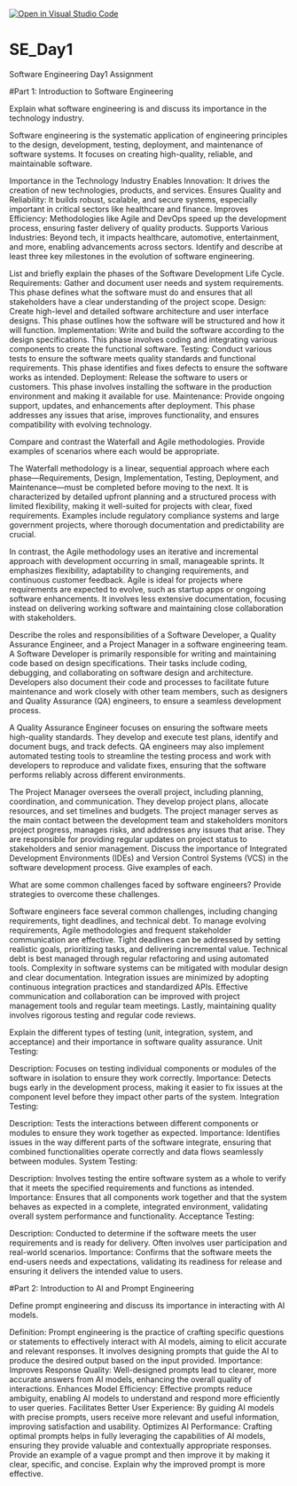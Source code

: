 [![Open in Visual Studio Code](https://classroom.github.com/assets/open-in-vscode-2e0aaae1b6195c2367325f4f02e2d04e9abb55f0b24a779b69b11b9e10269abc.svg)](https://classroom.github.com/online_ide?assignment_repo_id=15568924&assignment_repo_type=AssignmentRepo)
# SE_Day1
Software Engineering Day1 Assignment

#Part 1: Introduction to Software Engineering

Explain what software engineering is and discuss its importance in the technology industry.

Software engineering is the systematic application of engineering principles to the design, development, testing, deployment, and maintenance of software systems. It focuses on creating high-quality, reliable, and maintainable software.

Importance in the Technology Industry
Enables Innovation: It drives the creation of new technologies, products, and services.
Ensures Quality and Reliability: It builds robust, scalable, and secure systems, especially important in critical sectors like healthcare and finance.
Improves Efficiency: Methodologies like Agile and DevOps speed up the development process, ensuring faster delivery of quality products.
Supports Various Industries: Beyond tech, it impacts healthcare, automotive, entertainment, and more, enabling advancements across sectors.
Identify and describe at least three key milestones in the evolution of software engineering.


List and briefly explain the phases of the Software Development Life Cycle.
Requirements: Gather and document user needs and system requirements. This phase defines what the software must do and ensures that all stakeholders have a clear understanding of the project scope.
Design: Create high-level and detailed software architecture and user interface designs. This phase outlines how the software will be structured and how it will function.
Implementation: Write and build the software according to the design specifications. This phase involves coding and integrating various components to create the functional software.
Testing: Conduct various tests to ensure the software meets quality standards and functional requirements. This phase identifies and fixes defects to ensure the software works as intended.
Deployment: Release the software to users or customers. This phase involves installing the software in the production environment and making it available for use.
Maintenance: Provide ongoing support, updates, and enhancements after deployment. This phase addresses any issues that arise, improves functionality, and ensures compatibility with evolving technology.

Compare and contrast the Waterfall and Agile methodologies. Provide examples of scenarios where each would be appropriate.

The Waterfall methodology is a linear, sequential approach where each phase—Requirements, Design, Implementation, Testing, Deployment, and Maintenance—must be completed before moving to the next. It is characterized by detailed upfront planning and a structured process with limited flexibility, making it well-suited for projects with clear, fixed requirements. Examples include regulatory compliance systems and large government projects, where thorough documentation and predictability are crucial.

In contrast, the Agile methodology uses an iterative and incremental approach with development occurring in small, manageable sprints. It emphasizes flexibility, adaptability to changing requirements, and continuous customer feedback. Agile is ideal for projects where requirements are expected to evolve, such as startup apps or ongoing software enhancements. It involves less extensive documentation, focusing instead on delivering working software and maintaining close collaboration with stakeholders.

Describe the roles and responsibilities of a Software Developer, a Quality Assurance Engineer, and a Project Manager in a software engineering team.
A Software Developer is primarily responsible for writing and maintaining code based on design specifications. Their tasks include coding, debugging, and collaborating on software design and architecture. Developers also document their code and processes to facilitate future maintenance and work closely with other team members, such as designers and Quality Assurance (QA) engineers, to ensure a seamless development process.

A Quality Assurance Engineer focuses on ensuring the software meets high-quality standards. They develop and execute test plans, identify and document bugs, and track defects. QA engineers may also implement automated testing tools to streamline the testing process and work with developers to reproduce and validate fixes, ensuring that the software performs reliably across different environments.

The Project Manager oversees the overall project, including planning, coordination, and communication. They develop project plans, allocate resources, and set timelines and budgets. The project manager serves as the main contact between the development team and stakeholders monitors project progress, manages risks, and addresses any issues that arise. They are responsible for providing regular updates on project status to stakeholders and senior management.
Discuss the importance of Integrated Development Environments (IDEs) and Version Control Systems (VCS) in the software development process. Give examples of each.


What are some common challenges faced by software engineers? Provide strategies to overcome these challenges.

Software engineers face several common challenges, including changing requirements, tight deadlines, and technical debt. To manage evolving requirements, Agile methodologies and frequent stakeholder communication are effective. Tight deadlines can be addressed by setting realistic goals, prioritizing tasks, and delivering incremental value. Technical debt is best managed through regular refactoring and using automated tools. Complexity in software systems can be mitigated with modular design and clear documentation. Integration issues are minimized by adopting continuous integration practices and standardized APIs. Effective communication and collaboration can be improved with project management tools and regular team meetings. Lastly, maintaining quality involves rigorous testing and regular code reviews.

Explain the different types of testing (unit, integration, system, and acceptance) and their importance in software quality assurance.
Unit Testing:

Description: Focuses on testing individual components or modules of the software in isolation to ensure they work correctly.
Importance: Detects bugs early in the development process, making it easier to fix issues at the component level before they impact other parts of the system.
Integration Testing:

Description: Tests the interactions between different components or modules to ensure they work together as expected.
Importance: Identifies issues in the way different parts of the software integrate, ensuring that combined functionalities operate correctly and data flows seamlessly between modules.
System Testing:

Description: Involves testing the entire software system as a whole to verify that it meets the specified requirements and functions as intended.
Importance: Ensures that all components work together and that the system behaves as expected in a complete, integrated environment, validating overall system performance and functionality.
Acceptance Testing:

Description: Conducted to determine if the software meets the user requirements and is ready for delivery. Often involves user participation and real-world scenarios.
Importance: Confirms that the software meets the end-users needs and expectations, validating its readiness for release and ensuring it delivers the intended value to users.

#Part 2: Introduction to AI and Prompt Engineering


Define prompt engineering and discuss its importance in interacting with AI models.

Definition: Prompt engineering is the practice of crafting specific questions or statements to effectively interact with AI models, aiming to elicit accurate and relevant responses. It involves designing prompts that guide the AI to produce the desired output based on the input provided.
Importance:
Improves Response Quality: Well-designed prompts lead to clearer, more accurate answers from AI models, enhancing the overall quality of interactions.
Enhances Model Efficiency: Effective prompts reduce ambiguity, enabling AI models to understand and respond more efficiently to user queries.
Facilitates Better User Experience: By guiding AI models with precise prompts, users receive more relevant and useful information, improving satisfaction and usability.
Optimizes AI Performance: Crafting optimal prompts helps in fully leveraging the capabilities of AI models, ensuring they provide valuable and contextually appropriate responses.
Provide an example of a vague prompt and then improve it by making it clear, specific, and concise. Explain why the improved prompt is more effective.
